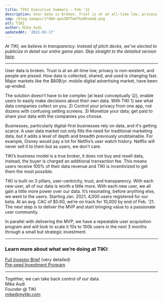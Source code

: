 ```yaml
---
title: TIKI Executive Summary — Feb ‘21
description: User data is broken. Trust is at an all-time low, privacy is non-existent, and people are pissed.
img: /blog-images/1*OQm-qwn3DFTmdfka0hsmaQ.png
alt: TIKI
author: Mike Audi
updatedAt: '2021-02-17'
---
```


*At TIKI, we believe in transparency. Instead of pitch decks, we’ve elected to publicize in detail our entire game plan. Skip straight to the detailed version [here](https://mytiki.com/blog/investor-brief-0221).*

---

User data is broken. Trust is at an all-time low, privacy is non-existent, and people are pissed. How data is collected, shared, and used is changing fast. Major markets like the $80B/yr. mobile digital advertising market, have been up-ended.  

The solution doesn’t have to be complex (at least conceptually 😉), enable users to easily make decisions about their own data. With TIKI 1) see what data companies collect on you. 2) Control your privacy from one app, not dozens with confusing setting screens. 3) Monetize your data; get paid to share your data with the companies you choose.  

Businesses, particularly digital-first businesses rely on data, and it's getting scarce. A user data market not only fills the need for traditional marketing data, but it adds a level of depth and breadth previously unobtainable. For example, Disney would pay a lot for Netflix’s user watch history. Netflix will never sell it to them but as users, we don't care.  

TIKI’s business model is a true broker, it does not buy and resell data, instead, the buyer is charged an additional transaction fee. This means users receive 100% of their data revenue and TIKI is incentivized to get them the most possible.  

TIKI is built on 3 pillars, user-centricity, trust, and transparency. With each new user, all of our data is worth a little more. With each new user, we all gain a little more power over our data. It’s resonating, before anything else, we went to the users. Starting Jan. 2021, 4,000 users registered for our beta. At an avg. CAC of $0.60, we’re on track for 10,000 by end of Feb. ’21. The next step is to deliver the MVP and start bringing value to a passionate user community.  

In parallel with delivering the MVP, we have a repeatable user acquisition program and will look to scale it 10x to 100k users in the next 3 months through a small but strategic investment.  

---

### Learn more about what we’re doing at TIKI:
[Full Investor Brief](https://mytiki.com/blog/investor-brief-0221) (very detailed)  
[Pre-seed Investment Program](https://mytiki.com/blog/pre-seed-program)

---

Together, we can take back control of our data.  
Mike Audi  
Founder @ TIKI  
[mike@mytiki.com](mailto:mike@mytiki.com)
